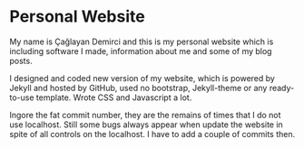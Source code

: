 # Personal Website

My name is Çağlayan Demirci and this is my personal website
which is including software I made, information about me and
some of my blog posts.

I designed and coded new version of my website, which is powered by Jekyll and hosted by GitHub, used no bootstrap, Jekyll-theme or any ready-to-use template.
Wrote CSS and Javascript a lot.

Ingore the fat commit number, they are the remains of times that I do not use localhost. Still some bugs always appear when update the website in spite of all
controls on the localhost. I have to add a couple of commits then.
